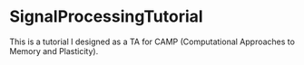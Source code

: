 # SignalProcessingTutorial
This is a tutorial I designed as a TA for CAMP (Computational Approaches to Memory and Plasticity).
